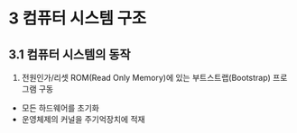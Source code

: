 # 3 컴퓨터 시스템 구조
## 3.1 컴퓨터 시스템의 동작
1. 전원인가/리셋
ROM(Read Only Memory)에 있는 부트스트랩(Bootstrap) 프로그램 구동
- 모든 하드웨어를 초기화
- 운영체제의 커널을 주기억장치에 적재
